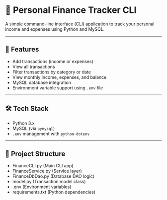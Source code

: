 # 💸 Personal Finance Tracker CLI

A simple command-line interface (CLI) application to track your personal income and expenses using Python and MySQL.

---

## 📌 Features

- Add transactions (income or expenses)
- View all transactions
- Filter transactions by category or date
- View monthly income, expenses, and balance
- MySQL database integration
- Environment variable support using `.env` file

---

## 🛠 Tech Stack

- Python 3.x
- MySQL (via `pymysql`)
- `.env` management with `python-dotenv`

---

## 📂 Project Structure

- FinanceCLI.py (Main CLI app)
- FinanceService.py (Service layer)
- FinanceDbDao.py (Database DAO logic)
- model.py (Transaction model class)
- .env (Environment variables)
- requirements.txt (Python dependencies)
